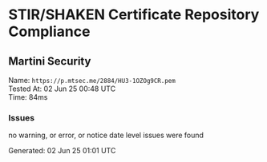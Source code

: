 # STIR/SHAKEN Certificate Repository Compliance

## Martini Security

Name: `https://p.mtsec.me/2884/HU3-1OZOg9CR.pem`\
Tested At: 02 Jun 25 00:48 UTC\
Time: 84ms

### Issues

no warning, or error, or notice date level issues were found

Generated: 02 Jun 25 01:01 UTC